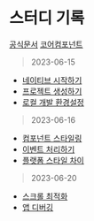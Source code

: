 # 스터디 기록

[공식문서](https://reactnative.dev/docs/getting-started)
[코어컴포넌트](https://reactnative.dev/docs/components-and-apis)

> 2023-06-15

- [네이티브 시작하기](./study/01_개요.md)
- [프로젝트 생성하기](./study/02_Native생성하기.md)
- [로컬 개발 환경설정](./study/03_로컬개발환경_설정.md)

> 2023-06-16

- [컴포넌트 스타일링](./study/04_앱스타일링.md)
- [이벤트 처리하기](./study/05_이벤트처리.md)
- [플랫폼 스타일 차이](./study/06_ios_android스타일차이.md)

> 2023-06-20

- [스크롤 최적화](./study/07_ScrollView.md)
- [앱 디버깅](./study/08_앱디버깅.md)
